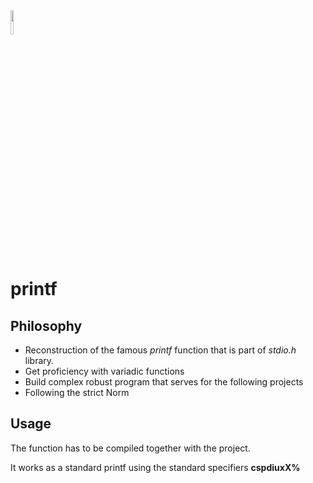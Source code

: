 <img src="https://github.com/melqiades/printf/assets/142016602/9b66697e-f781-4976-bd85-0dd6eb0c27ea" width=10%>

# printf

## Philosophy

* Reconstruction of the famous _printf_ function that is part of _stdio.h_ library.
* Get proficiency with variadic functions
* Build complex robust program that serves for the following projects
* Following the strict Norm

 ## Usage
The function has to be compiled together with the project. 

It works as a standard printf using the standard specifiers __cspdiuxX%__
